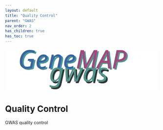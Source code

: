 ```yaml
---
layout: default
title: "Quality Control"
parent: "GWAS"
nav_order: 2
has_children: true
has_toc: true
---
```


<span align="center"><img src="../../assets/img/genemap-gwas.svg"></span>


# Quality Control

GWAS quality control